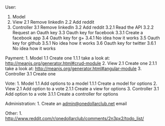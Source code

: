 User:
  1. Model
  2. View
    2.1 Remove linkedIn
    2.2 Add reddit
  3. Controller
    3.1 Remove linkedIn
    3.2 Add reddit
        3.2.1 Read the API
        3.2.2 Request an Oauth key
    3.3 Oauth key for facebook
        3.3.1 Create a facebook app
    3.4 Oauth key for g+
        3.4.1 No idea how it works
    3.5 Oauth key for github
        3.5.1 No idea how it works
    3.6 Oauth key for twitter
        3.6.1 No idea how it works

Payment:
    1. Model
        1.1 Create one
            1.1.1 take a look at: http://meanjs.org/generator.html#crud-module
    2. View
        2.1 Create one
            2.1.1 take a look at: http://meanjs.org/generator.html#angular-module
    3. Controller
        3.1 Create one

Vote:
    1. Model
        1.1 Add options to a model
            1.1.1 Create a model for options
    2. View
        2.1 Add option to a vote
            2.1.1 Create a view for options
    3. Controller
        3.1 Add option to a vote
            3.1.1 Create a controller for options

Administration:
    1. Create an admin@onedollarclub.net email

Other: 
    1. http://www.reddit.com/r/onedollarclub/comments/2n3px2/todo_list/
